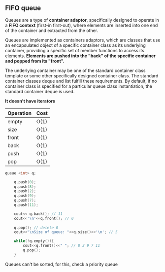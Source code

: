 ## FIFO queue

Queues are a type of **container adaptor**, specifically designed to operate in a **FIFO context** (first-in first-out), where elements are inserted into one end of the container and extracted from the other.

Queues are implemented as containers adaptors, which are classes that use an encapsulated object of a specific container class as its underlying container, providing a specific set of member functions to access its elements. **Elements are pushed into the "back" of the specific container and popped from its "front".**

The underlying container may be one of the standard container class template or some other specifically designed container class. The standard container classes deque and list fulfill these requirements. By default, if no container class is specified for a particular queue class instantiation, the standard container deque is used.

**It doesn't have iterators**

|Operation| Cost|
|---      |---  |
|empty    | O(1)|
|size     | O(1)|
|front    | O(1)|
|back     | O(1)|
|push     | O(1)|
|pop      | O(1)|

```cpp
queue <int> q;

    q.push(0);
    q.push(8);
    q.push(2);
    q.push(9);
    q.push(7);
    q.push(11);

    cout<< q.back(); // 11
    cout<<'\n'<<q.front(); // 0
    
    q.pop(); // delete 0
    cout<<"\nSize of queue: "<<q.size()<<'\n'; // 5

    while(!q.empty()){
        cout<<q.front()<<" "; // 8 2 9 7 11
        q.pop();
    }
```

Queues can't be sorted, for this, check a priority queue